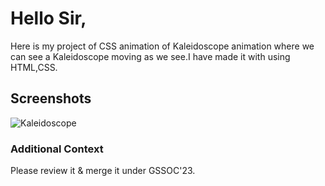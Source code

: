 <h1>Hello Sir,</h1>
Here is my project of CSS animation of Kaleidoscope animation where we can see a Kaleidoscope moving as we see.I have made it with using HTML,CSS.

<h2>Screenshots</h2>

![Kaleidoscope](https://github.com/apu52/Dev-Geeks/assets/114172928/9e0803e2-96f5-41de-921c-1e4f1ea907fb)

<h3>Additional Context</h3>
Please review it & merge it under GSSOC'23.
